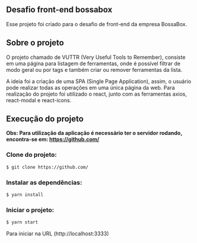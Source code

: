 ## Desafio front-end bossabox
Esse projeto foi criado para o desafio de front-end da empresa BossaBox.

## Sobre o projeto

O projeto chamado de VUTTR (Very Useful Tools to Remember), consiste em uma página para listagem de ferramentas, onde é possível filtrar de modo geral ou por tags e também criar ou remover ferramentas da lista.

A ideia foi a criação de uma SPA (Single Page Application), assim, o usuário pode realizar todas as operações em uma única página da web.
Para realização do projeto foi utilizado o react, junto com as ferramentas axios, react-modal e react-icons.

## Execução do projeto

**Obs: Para utilização da aplicação é necessário ter o servidor rodando, encontra-se em: https://github.com/**

### Clone do projeto:

```bash
$ git clone https://github.com/
```

### Instalar as dependências:

```bash
$ yarn install
```

### Iniciar o projeto:

```bash
$ yarn start
```

Para iniciar na URL (http://localhost:3333) 

